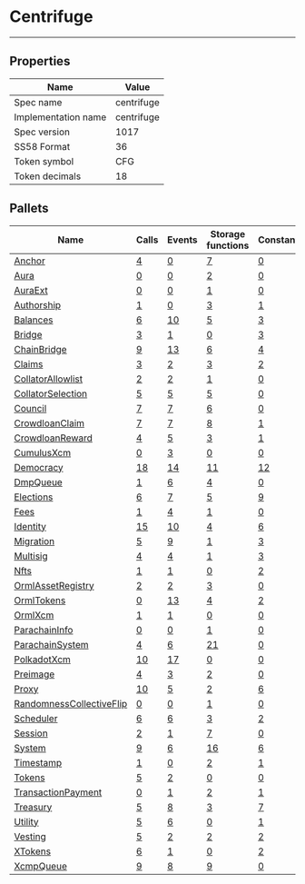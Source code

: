 # Centrifuge

---------

## Properties
| Name | Value |
| -------- | -------- |
| Spec name     | centrifuge     |
| Implementation name     | centrifuge     |
| Spec version     | 1017     |
| SS58 Format     | 36     |
| Token symbol      | CFG     |
| Token decimals      | 18     |

## Pallets
| Name | Calls | Events | Storage functions | Constants | Errors
| -------- | -------- | -------- | -------- | -------- | -------- |
| [Anchor](anchor.md) | [4](anchor.md#calls) | [0](anchor.md#events) | [7](anchor.md#storage-functions) | [0](anchor.md#constants) | [8](anchor.md#errors)
| [Aura](aura.md) | [0](aura.md#calls) | [0](aura.md#events) | [2](aura.md#storage-functions) | [0](aura.md#constants) | [0](aura.md#errors)
| [AuraExt](auraext.md) | [0](auraext.md#calls) | [0](auraext.md#events) | [1](auraext.md#storage-functions) | [0](auraext.md#constants) | [0](auraext.md#errors)
| [Authorship](authorship.md) | [1](authorship.md#calls) | [0](authorship.md#events) | [3](authorship.md#storage-functions) | [1](authorship.md#constants) | [7](authorship.md#errors)
| [Balances](balances.md) | [6](balances.md#calls) | [10](balances.md#events) | [5](balances.md#storage-functions) | [3](balances.md#constants) | [8](balances.md#errors)
| [Bridge](bridge.md) | [3](bridge.md#calls) | [1](bridge.md#events) | [0](bridge.md#storage-functions) | [3](bridge.md#constants) | [1](bridge.md#errors)
| [ChainBridge](chainbridge.md) | [9](chainbridge.md#calls) | [13](chainbridge.md#events) | [6](chainbridge.md#storage-functions) | [4](chainbridge.md#constants) | [15](chainbridge.md#errors)
| [Claims](claims.md) | [3](claims.md#calls) | [2](claims.md#events) | [3](claims.md#storage-functions) | [2](claims.md#constants) | [4](claims.md#errors)
| [CollatorAllowlist](collatorallowlist.md) | [2](collatorallowlist.md#calls) | [2](collatorallowlist.md#events) | [1](collatorallowlist.md#storage-functions) | [0](collatorallowlist.md#constants) | [3](collatorallowlist.md#errors)
| [CollatorSelection](collatorselection.md) | [5](collatorselection.md#calls) | [5](collatorselection.md#events) | [5](collatorselection.md#storage-functions) | [0](collatorselection.md#constants) | [10](collatorselection.md#errors)
| [Council](council.md) | [7](council.md#calls) | [7](council.md#events) | [6](council.md#storage-functions) | [0](council.md#constants) | [10](council.md#errors)
| [CrowdloanClaim](crowdloanclaim.md) | [7](crowdloanclaim.md#calls) | [7](crowdloanclaim.md#events) | [8](crowdloanclaim.md#storage-functions) | [1](crowdloanclaim.md#constants) | [10](crowdloanclaim.md#errors)
| [CrowdloanReward](crowdloanreward.md) | [4](crowdloanreward.md#calls) | [5](crowdloanreward.md#events) | [3](crowdloanreward.md#storage-functions) | [1](crowdloanreward.md#constants) | [3](crowdloanreward.md#errors)
| [CumulusXcm](cumulusxcm.md) | [0](cumulusxcm.md#calls) | [3](cumulusxcm.md#events) | [0](cumulusxcm.md#storage-functions) | [0](cumulusxcm.md#constants) | [0](cumulusxcm.md#errors)
| [Democracy](democracy.md) | [18](democracy.md#calls) | [14](democracy.md#events) | [11](democracy.md#storage-functions) | [12](democracy.md#constants) | [23](democracy.md#errors)
| [DmpQueue](dmpqueue.md) | [1](dmpqueue.md#calls) | [6](dmpqueue.md#events) | [4](dmpqueue.md#storage-functions) | [0](dmpqueue.md#constants) | [2](dmpqueue.md#errors)
| [Elections](elections.md) | [6](elections.md#calls) | [7](elections.md#events) | [5](elections.md#storage-functions) | [9](elections.md#constants) | [17](elections.md#errors)
| [Fees](fees.md) | [1](fees.md#calls) | [4](fees.md#events) | [1](fees.md#storage-functions) | [0](fees.md#constants) | [0](fees.md#errors)
| [Identity](identity.md) | [15](identity.md#calls) | [10](identity.md#events) | [4](identity.md#storage-functions) | [6](identity.md#constants) | [17](identity.md#errors)
| [Migration](migration.md) | [5](migration.md#calls) | [9](migration.md#events) | [1](migration.md#storage-functions) | [3](migration.md#constants) | [5](migration.md#errors)
| [Multisig](multisig.md) | [4](multisig.md#calls) | [4](multisig.md#events) | [1](multisig.md#storage-functions) | [3](multisig.md#constants) | [14](multisig.md#errors)
| [Nfts](nfts.md) | [1](nfts.md#calls) | [1](nfts.md#events) | [0](nfts.md#storage-functions) | [2](nfts.md#constants) | [2](nfts.md#errors)
| [OrmlAssetRegistry](ormlassetregistry.md) | [2](ormlassetregistry.md#calls) | [2](ormlassetregistry.md#events) | [3](ormlassetregistry.md#storage-functions) | [0](ormlassetregistry.md#constants) | [5](ormlassetregistry.md#errors)
| [OrmlTokens](ormltokens.md) | [0](ormltokens.md#calls) | [13](ormltokens.md#events) | [4](ormltokens.md#storage-functions) | [2](ormltokens.md#constants) | [8](ormltokens.md#errors)
| [OrmlXcm](ormlxcm.md) | [1](ormlxcm.md#calls) | [1](ormlxcm.md#events) | [0](ormlxcm.md#storage-functions) | [0](ormlxcm.md#constants) | [3](ormlxcm.md#errors)
| [ParachainInfo](parachaininfo.md) | [0](parachaininfo.md#calls) | [0](parachaininfo.md#events) | [1](parachaininfo.md#storage-functions) | [0](parachaininfo.md#constants) | [0](parachaininfo.md#errors)
| [ParachainSystem](parachainsystem.md) | [4](parachainsystem.md#calls) | [6](parachainsystem.md#events) | [21](parachainsystem.md#storage-functions) | [0](parachainsystem.md#constants) | [8](parachainsystem.md#errors)
| [PolkadotXcm](polkadotxcm.md) | [10](polkadotxcm.md#calls) | [17](polkadotxcm.md#events) | [0](polkadotxcm.md#storage-functions) | [0](polkadotxcm.md#constants) | [13](polkadotxcm.md#errors)
| [Preimage](preimage.md) | [4](preimage.md#calls) | [3](preimage.md#events) | [2](preimage.md#storage-functions) | [0](preimage.md#constants) | [6](preimage.md#errors)
| [Proxy](proxy.md) | [10](proxy.md#calls) | [5](proxy.md#events) | [2](proxy.md#storage-functions) | [6](proxy.md#constants) | [8](proxy.md#errors)
| [RandomnessCollectiveFlip](randomnesscollectiveflip.md) | [0](randomnesscollectiveflip.md#calls) | [0](randomnesscollectiveflip.md#events) | [1](randomnesscollectiveflip.md#storage-functions) | [0](randomnesscollectiveflip.md#constants) | [0](randomnesscollectiveflip.md#errors)
| [Scheduler](scheduler.md) | [6](scheduler.md#calls) | [6](scheduler.md#events) | [3](scheduler.md#storage-functions) | [2](scheduler.md#constants) | [5](scheduler.md#errors)
| [Session](session.md) | [2](session.md#calls) | [1](session.md#events) | [7](session.md#storage-functions) | [0](session.md#constants) | [5](session.md#errors)
| [System](system.md) | [9](system.md#calls) | [6](system.md#events) | [16](system.md#storage-functions) | [6](system.md#constants) | [6](system.md#errors)
| [Timestamp](timestamp.md) | [1](timestamp.md#calls) | [0](timestamp.md#events) | [2](timestamp.md#storage-functions) | [1](timestamp.md#constants) | [0](timestamp.md#errors)
| [Tokens](tokens.md) | [5](tokens.md#calls) | [2](tokens.md#events) | [0](tokens.md#storage-functions) | [0](tokens.md#constants) | [1](tokens.md#errors)
| [TransactionPayment](transactionpayment.md) | [0](transactionpayment.md#calls) | [1](transactionpayment.md#events) | [2](transactionpayment.md#storage-functions) | [1](transactionpayment.md#constants) | [0](transactionpayment.md#errors)
| [Treasury](treasury.md) | [5](treasury.md#calls) | [8](treasury.md#events) | [3](treasury.md#storage-functions) | [7](treasury.md#constants) | [5](treasury.md#errors)
| [Utility](utility.md) | [5](utility.md#calls) | [6](utility.md#events) | [0](utility.md#storage-functions) | [1](utility.md#constants) | [1](utility.md#errors)
| [Vesting](vesting.md) | [5](vesting.md#calls) | [2](vesting.md#events) | [2](vesting.md#storage-functions) | [2](vesting.md#constants) | [5](vesting.md#errors)
| [XTokens](xtokens.md) | [6](xtokens.md#calls) | [1](xtokens.md#events) | [0](xtokens.md#storage-functions) | [2](xtokens.md#constants) | [19](xtokens.md#errors)
| [XcmpQueue](xcmpqueue.md) | [9](xcmpqueue.md#calls) | [8](xcmpqueue.md#events) | [9](xcmpqueue.md#storage-functions) | [0](xcmpqueue.md#constants) | [5](xcmpqueue.md#errors)